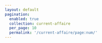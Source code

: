 ```yaml
---
layout: default
pagination:
  enabled: true
  collection: current-affaire
  per_page: 10
  permalink: '/current-affaire/page:num/'
---
```


